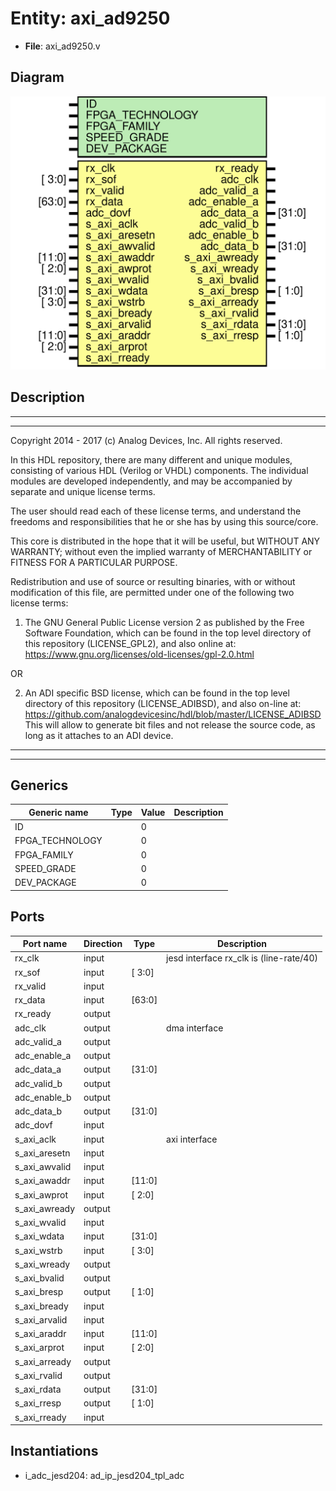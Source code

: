 # Entity: axi_ad9250

- **File**: axi_ad9250.v
## Diagram

![Diagram](axi_ad9250.svg "Diagram")
## Description

 ***************************************************************************
 ***************************************************************************
 Copyright 2014 - 2017 (c) Analog Devices, Inc. All rights reserved.

 In this HDL repository, there are many different and unique modules, consisting
 of various HDL (Verilog or VHDL) components. The individual modules are
 developed independently, and may be accompanied by separate and unique license
 terms.

 The user should read each of these license terms, and understand the
 freedoms and responsibilities that he or she has by using this source/core.

 This core is distributed in the hope that it will be useful, but WITHOUT ANY
 WARRANTY; without even the implied warranty of MERCHANTABILITY or FITNESS FOR
 A PARTICULAR PURPOSE.

 Redistribution and use of source or resulting binaries, with or without modification
 of this file, are permitted under one of the following two license terms:

   1. The GNU General Public License version 2 as published by the
      Free Software Foundation, which can be found in the top level directory
      of this repository (LICENSE_GPL2), and also online at:
      <https://www.gnu.org/licenses/old-licenses/gpl-2.0.html>

 OR

   2. An ADI specific BSD license, which can be found in the top level directory
      of this repository (LICENSE_ADIBSD), and also on-line at:
      https://github.com/analogdevicesinc/hdl/blob/master/LICENSE_ADIBSD
      This will allow to generate bit files and not release the source code,
      as long as it attaches to an ADI device.

 ***************************************************************************
 ***************************************************************************

## Generics

| Generic name    | Type | Value | Description |
| --------------- | ---- | ----- | ----------- |
| ID              |      | 0     |             |
| FPGA_TECHNOLOGY |      | 0     |             |
| FPGA_FAMILY     |      | 0     |             |
| SPEED_GRADE     |      | 0     |             |
| DEV_PACKAGE     |      | 0     |             |
## Ports

| Port name     | Direction | Type   | Description                               |
| ------------- | --------- | ------ | ----------------------------------------- |
| rx_clk        | input     |        |  jesd interface rx_clk is (line-rate/40)  |
| rx_sof        | input     | [ 3:0] |                                           |
| rx_valid      | input     |        |                                           |
| rx_data       | input     | [63:0] |                                           |
| rx_ready      | output    |        |                                           |
| adc_clk       | output    |        |  dma interface                            |
| adc_valid_a   | output    |        |                                           |
| adc_enable_a  | output    |        |                                           |
| adc_data_a    | output    | [31:0] |                                           |
| adc_valid_b   | output    |        |                                           |
| adc_enable_b  | output    |        |                                           |
| adc_data_b    | output    | [31:0] |                                           |
| adc_dovf      | input     |        |                                           |
| s_axi_aclk    | input     |        |  axi interface                            |
| s_axi_aresetn | input     |        |                                           |
| s_axi_awvalid | input     |        |                                           |
| s_axi_awaddr  | input     | [11:0] |                                           |
| s_axi_awprot  | input     | [ 2:0] |                                           |
| s_axi_awready | output    |        |                                           |
| s_axi_wvalid  | input     |        |                                           |
| s_axi_wdata   | input     | [31:0] |                                           |
| s_axi_wstrb   | input     | [ 3:0] |                                           |
| s_axi_wready  | output    |        |                                           |
| s_axi_bvalid  | output    |        |                                           |
| s_axi_bresp   | output    | [ 1:0] |                                           |
| s_axi_bready  | input     |        |                                           |
| s_axi_arvalid | input     |        |                                           |
| s_axi_araddr  | input     | [11:0] |                                           |
| s_axi_arprot  | input     | [ 2:0] |                                           |
| s_axi_arready | output    |        |                                           |
| s_axi_rvalid  | output    |        |                                           |
| s_axi_rdata   | output    | [31:0] |                                           |
| s_axi_rresp   | output    | [ 1:0] |                                           |
| s_axi_rready  | input     |        |                                           |
## Instantiations

- i_adc_jesd204: ad_ip_jesd204_tpl_adc
